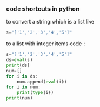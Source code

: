 <h3>code shortcuts in python</h3>

to convert a string which is a list 
like 
```python
s="['1','2','3','4','5']"
```
to a list with integer items 
code :

```python bold
s="['1','2','3','4','5']"
ds=eval(s)
print(ds)
num=[]
for i in ds:
    num.append(eval(i))
for i in num:
    print(type(i))
print(num)
```
